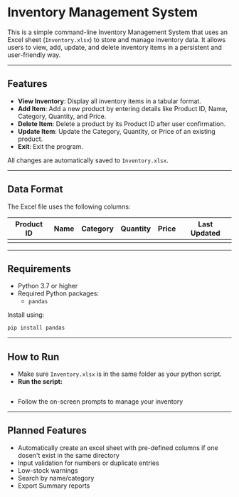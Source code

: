 # Inventory Management System

This is a simple command-line Inventory Management System that uses an Excel sheet (`Inventory.xlsx`) to store and manage inventory data. It allows users to view, add, update, and delete inventory items in a persistent and user-friendly way.

---

## Features

- **View Inventory**: Display all inventory items in a tabular format.
- **Add Item**: Add a new product by entering details like Product ID, Name, Category, Quantity, and Price.
- **Delete Item**: Delete a product by its Product ID after user confirmation.
- **Update Item**: Update the Category, Quantity, or Price of an existing product.
- **Exit**: Exit the program.

All changes are automatically saved to `Inventory.xlsx`.

---

## Data Format

The Excel file uses the following columns:

| Product ID | Name        | Category   | Quantity | Price | Last Updated       |
|------------|-------------|------------|----------|-------|--------------------|
|            |             |            |          |       |                    |

---

## Requirements

- Python 3.7 or higher  
- Required Python packages:
  - `pandas`

Install using:

```bash
pip install pandas
```

---

## How to Run

- Make sure `Inventory.xlsx` is in the same folder as your python script.
- **Run the script:**
```python inventory-management.py
```
- Follow the on-screen prompts to manage your inventory

---

## Planned Features

- Automatically create an excel sheet with pre-defined columns if one dosen't exist in the same directory
- Input validation for numbers or duplicate entries
- Low-stock warnings
- Search by name/category
- Export Summary reports

